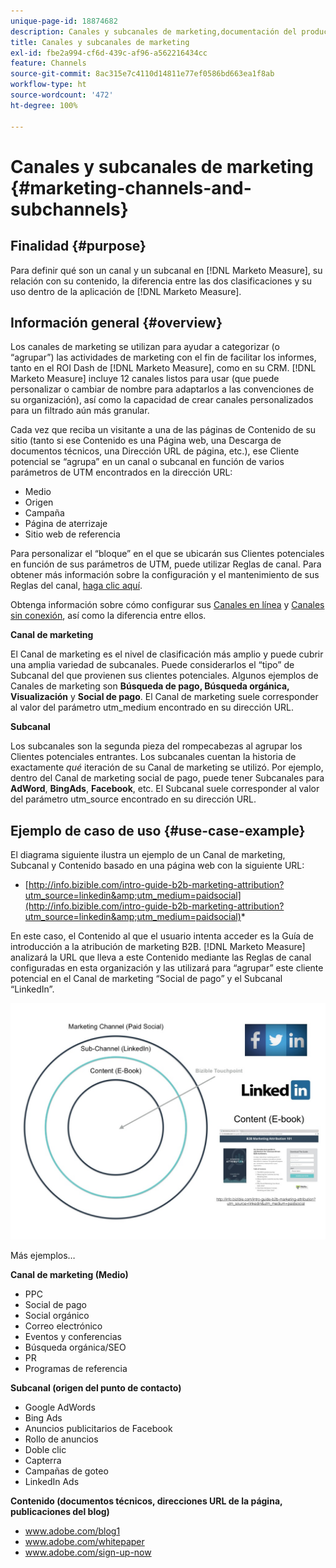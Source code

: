 ```yaml
---
unique-page-id: 18874682
description: Canales y subcanales de marketing,documentación del producto  [!DNL Marketo Measure]
title: Canales y subcanales de marketing
exl-id: fbe2a994-cf6d-439c-af96-a562216434cc
feature: Channels
source-git-commit: 8ac315e7c4110d14811e77ef0586bd663ea1f8ab
workflow-type: ht
source-wordcount: '472'
ht-degree: 100%

---
```


# Canales y subcanales de marketing {#marketing-channels-and-subchannels}

## Finalidad {#purpose}

Para definir qué son un canal y un subcanal en [!DNL Marketo Measure], su relación con su contenido, la diferencia entre las dos clasificaciones y su uso dentro de la aplicación de [!DNL Marketo Measure].

## Información general {#overview}

Los canales de marketing se utilizan para ayudar a categorizar (o “agrupar”) las actividades de marketing con el fin de facilitar los informes, tanto en el ROI Dash de [!DNL Marketo Measure], como en su CRM. [!DNL Marketo Measure] incluye 12 canales listos para usar (que puede personalizar o cambiar de nombre para adaptarlos a las convenciones de su organización), así como la capacidad de crear canales personalizados para un filtrado aún más granular.

Cada vez que reciba un visitante a una de las páginas de Contenido de su sitio (tanto si ese Contenido es una Página web, una Descarga de documentos técnicos, una Dirección URL de página, etc.), ese Cliente potencial se “agrupa” en un canal o subcanal en función de varios parámetros de UTM encontrados en la dirección URL:

* Medio
* Origen
* Campaña
* Página de aterrizaje
* Sitio web de referencia

Para personalizar el “bloque” en el que se ubicarán sus Clientes potenciales en función de sus parámetros de UTM, puede utilizar Reglas de canal. Para obtener más información sobre la configuración y el mantenimiento de sus Reglas del canal, [haga clic aquí](/help/channel-tracking-and-setup/online-channels/online-custom-channel-setup.md).

Obtenga información sobre cómo configurar sus [Canales en línea](/help/channel-tracking-and-setup/online-channels/online-custom-channel-setup.md) y [Canales sin conexión](/help/channel-tracking-and-setup/offline-channels/offline-custom-channel-setup.md), así como la diferencia entre ellos.

**Canal de marketing**

El Canal de marketing es el nivel de clasificación más amplio y puede cubrir una amplia variedad de subcanales. Puede considerarlos el “tipo” de Subcanal del que provienen sus clientes potenciales. Algunos ejemplos de Canales de marketing son **Búsqueda de pago, Búsqueda orgánica, Visualización** y **Social de pago**. El Canal de marketing suele corresponder al valor del parámetro utm_medium encontrado en su dirección URL.

**Subcanal**

Los subcanales son la segunda pieza del rompecabezas al agrupar los Clientes potenciales entrantes. Los subcanales cuentan la historia de exactamente _qué_ iteración de su Canal de marketing se utilizó. Por ejemplo, dentro del Canal de marketing social de pago, puede tener Subcanales para **AdWord**, **BingAds**, **Facebook**, etc. El Subcanal suele corresponder al valor del parámetro utm_source encontrado en su dirección URL.

## Ejemplo de caso de uso {#use-case-example}

El diagrama siguiente ilustra un ejemplo de un Canal de marketing, Subcanal y Contenido basado en una página web con la siguiente URL:

* [http://info.bizible.com/intro-guide-b2b-marketing-attribution?utm_source=linkedin&amp;utm_medium=paidsocial](http://info.bizible.com/intro-guide-b2b-marketing-attribution?utm_source=linkedin&amp;utm_medium=paidsocial)*

En este caso, el Contenido al que el usuario intenta acceder es la Guía de introducción a la atribución de marketing B2B. [!DNL Marketo Measure] analizará la URL que lleva a este Contenido mediante las Reglas de canal configuradas en esta organización y las utilizará para “agrupar” este cliente potencial en el Canal de marketing “Social de pago” y el Subcanal “LinkedIn”.

![](assets/1.jpg)

Más ejemplos…

**Canal de marketing (Medio)**

* PPC
* Social de pago
* Social orgánico
* Correo electrónico
* Eventos y conferencias
* Búsqueda orgánica/SEO
* PR
* Programas de referencia

**Subcanal (origen del punto de contacto)**

* Google AdWords
* Bing Ads
* Anuncios publicitarios de Facebook
* Rollo de anuncios
* Doble clic
* Capterra
* Campañas de goteo
* LinkedIn Ads

**Contenido (documentos técnicos, direcciones URL de la página, publicaciones del blog)**

* www.adobe.com/blog1
* www.adobe.com/whitepaper
* www.adobe.com/sign-up-now
